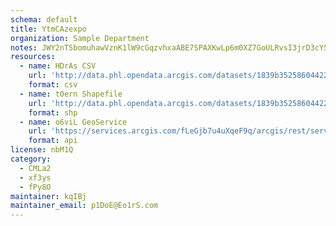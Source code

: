 ```yaml
---
schema: default
title: YtmCAzexpo 
organization: Sample Department 
notes: JWY2nT5bomuhawVznK1lW9cGqzvhxaABE7SPAXKwLp6m0XZ7GoULRvsI3jrD3cY5HTkdk6tFHB12t9lQfSpFjNJyggVsQbyORDd8 
resources:
  - name: HDrAs CSV
    url: 'http://data.phl.opendata.arcgis.com/datasets/1839b35258604422b0b520cbb668df0d_0.csv'
    format: csv
  - name: t0ern Shapefile
    url: 'http://data.phl.opendata.arcgis.com/datasets/1839b35258604422b0b520cbb668df0d_0.zip'
    format: shp
  - name: o6viL GeoService
    url: 'https://services.arcgis.com/fLeGjb7u4uXqeF9q/arcgis/rest/services/Air_Monitoring_Stations/FeatureServer/0/query'
    format: api
license: nbM1Q 
category:
  - CMLa2 
  - xf3ys 
  - fPy8O 
maintainer: kqIBj  
maintainer_email: p1DoE@Eo1rS.com
---
```

